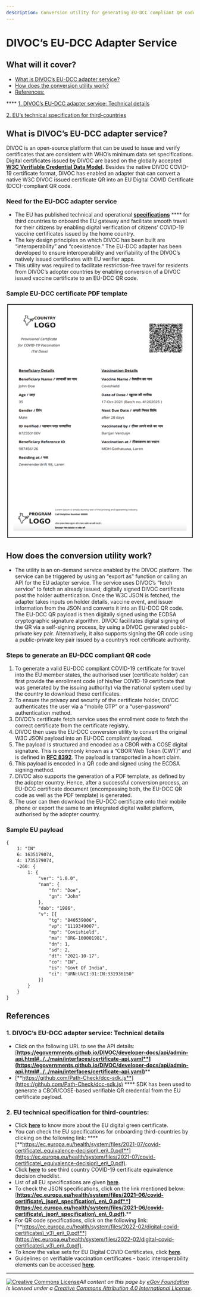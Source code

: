 ```yaml
---
description: Conversion utility for generating EU-DCC compliant QR code
---
```


# DIVOC’s EU-DCC Adapter Service

## **What will it cover?**

* [What is DIVOC’s EU-DCC adapter service?](divocs-eu-dcc-adapter-service.md#what-is-divocs-eu-dcc-adapter-service)&#x20;
* [How does the conversion utility work?](divocs-eu-dcc-adapter-service.md#how-does-the-conversion-utility-work)&#x20;
* [References:](divocs-eu-dcc-adapter-service.md#references)

&#x20;             ****              [1. DIVOC’s EU-DCC adapter service: Technical details ](divocs-eu-dcc-adapter-service.md#1.-divocs-eu-dcc-adapter-service-technical-details)

&#x20;             [2. EU’s technical specification for third-countries](divocs-eu-dcc-adapter-service.md#eu-technical-specifications-for-third-countries)&#x20;

## **What is DIVOC’s EU-DCC adapter service?**

DIVOC is an open-source platform that can be used to issue and verify certificates that are consistent with WHO’s minimum data set specifications. Digital certificates issued by DIVOC are based on the globally accepted [**W3C Verifiable Credential Data Model**](https://www.w3.org/TR/vc-data-model/)**.** Besides the native DIVOC COVID-19 certificate format, DIVOC has enabled an adapter that can convert a native W3C DIVOC issued certificate QR into an EU Digital COVID Certificate (DCC)-compliant QR code.

### **Need for the EU-DCC adapter service**

* The EU has published technical and operational [**specifications**](https://ec.europa.eu/health/system/files/2021-07/covid-certificate\_equivalence-decision\_en\_0.pdf) **** for third countries to onboard the EU gateway and facilitate smooth travel for their citizens by enabling digital verification of citizens’ COVID-19 vaccine certificates issued by the home country.
* The key design principles on which DIVOC has been built are “interoperability” and “coexistence.” The EU-DCC adapter has been developed to ensure interoperability and verifiability of the DIVOC’s natively issued certificates with EU verifier apps.
* This utility was required to facilitate restriction-free travel for residents from DIVOC’s adopter countries by enabling conversion of a DIVOC issued vaccine certificate to an EU-DCC QR code.

### &#x20;                   **Sample EU-DCC certificate PDF template**

![](<../../.gitbook/assets/Screenshot 2022-02-25 at 2.12.15 PM.png>)

## How does the conversion utility work?

* The utility is an on-demand service enabled by the DIVOC platform. The service can be triggered by using an “export as” function or calling an API for the EU adapter service. The service uses DIVOC’s “fetch service” to fetch an already issued, digitally signed DIVOC certificate post the holder authentication. Once the W3C JSON is fetched, the adapter takes inputs on holder details, vaccine event, and issuer information from the JSON and converts it into an EU-DCC QR code. The EU-DCC QR payload is then digitally signed using the ECDSA cryptographic signature algorithm. DIVOC facilitates digital signing of the QR via a self-signing process, by using a DIVOC generated public-private key pair. Alternatively, it also supports signing the QR code using a public-private key pair issued by a country’s root certificate authority.

### **Steps to generate an EU-DCC compliant QR code**

1. To generate a valid EU-DCC compliant COVID-19 certificate for travel into the EU member states, the authorised user (certificate holder) can first provide the enrollment code (of his/her COVID-19 certificate that was generated by the issuing authority) via the national system used by the country to download these certificates.
2. To ensure the privacy and security of the certificate holder, DIVOC authenticates the user via a “mobile OTP” or a “user-password” authentication method.
3. DIVOC’s certificate fetch service uses the enrollment code to fetch the correct certificate from the certificate registry.
4. DIVOC then uses the EU-DCC conversion utility to convert the original W3C JSON payload into an EU-DCC compliant payload.
5. The payload is structured and encoded as a CBOR with a COSE digital signature. This is commonly known as a “CBOR Web Token (CWT)” and is defined in [**RFC 8392**](https://datatracker.ietf.org/doc/html/rfc8392). The payload is transported in a hcert claim.
6. This payload is encoded in a QR code and signed using the ECDSA signing method.
7. DIVOC also supports the generation of a PDF template, as defined by the adopter country. Hence, after a successful conversion process, an EU-DCC certificate document (encompassing both, the EU-DCC QR code as well as the PDF template) is generated.
8. The user can then download the EU-DCC certificate onto their mobile phone or export the same to an integrated digital wallet platform, authorised by the adopter country.

### **Sample EU payload**

```
{
	1: "IN"
	6: 1635179074, 
	4: 1735179074,
	-260: {
		1: {
			"ver": "1.0.0", 
			"nam": {
				"fn": "Doe",
				"gn": "John"
			},
			"dob": "1986",
			"v": [{
				"tg": "840539006", 
				"vp": "1119349007", 
				"mp": "Covishield", 
				"ma": "ORG-100001981", 
				"dn": 1, 
				"sd": 2, 
				"dt": "2021-10-17", 
				"co": "IN", 
				"is": "Govt Of India", 
				"ci": "URN:UVCI:01:IN:331936150"
			}]
		}
	}
}
```

## **References**

### 1. DIVOC’s EU-DCC adapter service: Technical details

* Click on the following URL to see the API details: [**https://egovernments.github.io/DIVOC/developer-docs/api/admin-api.html#../../main/interfaces/certificate-api.yaml**](https://egovernments.github.io/DIVOC/developer-docs/api/admin-api.html#../../main/interfaces/certificate-api.yaml)****
* [**https://github.com/Path-Check/dcc-sdk.js**](https://github.com/Path-Check/dcc-sdk.js) **** SDK has been used to generate a CBOR/COSE-based verifiable QR credential from the EU certificate payload.

### 2. EU technical specification for third-countries:

* Click [**here**](https://ec.europa.eu/info/live-work-travel-eu/coronavirus-response/safe-covid-19-vaccines-europeans/eu-digital-covid-certificate\_en) to know more about the EU digital green certificate.
* You can check the EU specifications for onboarding third-countries by clicking on the following link: **** [**https://ec.europa.eu/health/system/files/2021-07/covid-certificate\_equivalence-decision\_en\_0.pdf**](https://ec.europa.eu/health/system/files/2021-07/covid-certificate\_equivalence-decision\_en\_0.pdf).
* Click [**here**](https://ec.europa.eu/health/publications/third-country-covid-certificate-equivalence-decision-checklist\_en) to see third country COVID-19 certificate equivalence decision checklist.&#x20;
* List of all EU specifications are given [**here**](https://ec.europa.eu/health/ehealth-digital-health-and-care/ehealth-and-covid-19\_en).&#x20;
* To check the JSON specifications, click on the link mentioned below: [**https://ec.europa.eu/health/system/files/2021-06/covid-certificate\_json\_specification\_en\_0.pdf**](https://ec.europa.eu/health/system/files/2021-06/covid-certificate\_json\_specification\_en\_0.pdf)**.**
* For QR code specifications, click on the following link: [**https://ec.europa.eu/health/system/files/2022-02/digital-covid-certificates\_v3\_en\_0.pdf**](https://ec.europa.eu/health/system/files/2022-02/digital-covid-certificates\_v3\_en\_0.pdf).
* To know the value sets for EU Digital COVID Certificates, click [**here**](https://ec.europa.eu/health/publications/value-sets-eu-digital-covid-certificates-update\_en).
* Guidelines on verifiable vaccination certificates - basic interoperability elements can be accessed [**here**](https://ec.europa.eu/health/publications/guidelines-verifiable-vaccination-certificates-basic-interoperability-elements\_en).

****

[![Creative Commons License](https://i.creativecommons.org/l/by/4.0/80x15.png)](http://creativecommons.org/licenses/by/4.0/)_All content on this page by_ [_eGov Foundation_](https://egov.org.in/) _is licensed under a_ [_Creative Commons Attribution 4.0 International License_](http://creativecommons.org/licenses/by/4.0/)_._
